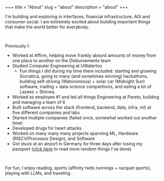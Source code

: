 +++
title = "About"
slug = "about"
description = "about"
+++

I'm building and exploring in interfaces, financial infrastructure, AGI and consumer social. I am extremely excited about building important things that make the world better for everybody. 

&nbsp;

Previously I:

- Worked at Affirm, helping move frankly absurd amounts of money from one place to another on the Disbursements team
- Studied Computer Engineering at UWaterloo
    - Fun things I did during my time there included: starting and growing Socratica, going to many (and sometimes winning) hackathons, building self-driving (Watonomous) + solar car (Midnight Sun) software, trading + data science competitions, and eating a lot of Lazeez + Shinwa. 
- Worked as employee #1 and led all things Engineering at Pareto, building and managing a team of 6
- Built software across the stack (frontend, backend, data, infra, ml) at five different companies and labs
- Started multiple companies (failed once, somewhat worked out another time)
- Developed drugs for heart attacks 
- Worked on many many many projects spanning ML, Hardware (RISCV/Processor Design), and Software
- Got stuck at an airport in Germany for three days after losing my passport ([click here](https://www.asharma.me/posts/random) to read more random things I've done)

&nbsp;

For fun, I enjoy reading, sports (affinity twds runnings + racquet sports), playing with LLMs, and traveling. 

&nbsp;
